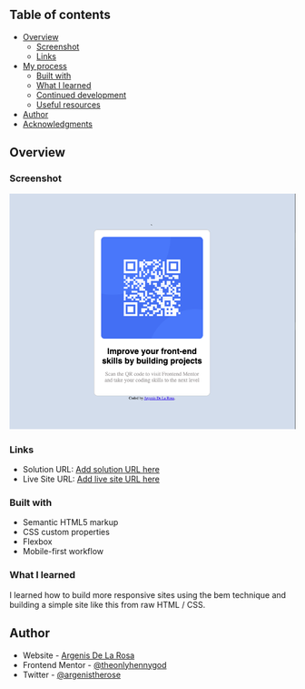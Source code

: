 ## Table of contents

- [Overview](#overview)
  - [Screenshot](#screenshot)
  - [Links](#links)
- [My process](#my-process)
  - [Built with](#built-with)
  - [What I learned](#what-i-learned)
  - [Continued development](#continued-development)
  - [Useful resources](#useful-resources)
- [Author](#author)
- [Acknowledgments](#acknowledgments)

## Overview

### Screenshot

![](./images/final.png)

### Links

- Solution URL: [Add solution URL here](https://github.com/theonlyhennygod/qr-code)
- Live Site URL: [Add live site URL here](https://theonlyhennygod.github.io/qr-code/)

### Built with

- Semantic HTML5 markup
- CSS custom properties
- Flexbox
- Mobile-first workflow

### What I learned

I learned how to build more responsive sites using the bem technique and building a simple site like this from raw HTML / CSS.

## Author

- Website - [Argenis De La Rosa](https://www.your-site.com)
- Frontend Mentor - [@theonlyhennygod](https://www.frontendmentor.io/profile/theonlyhennygod)
- Twitter - [@argenistherose](https://www.twitter.com/argenistherose)
